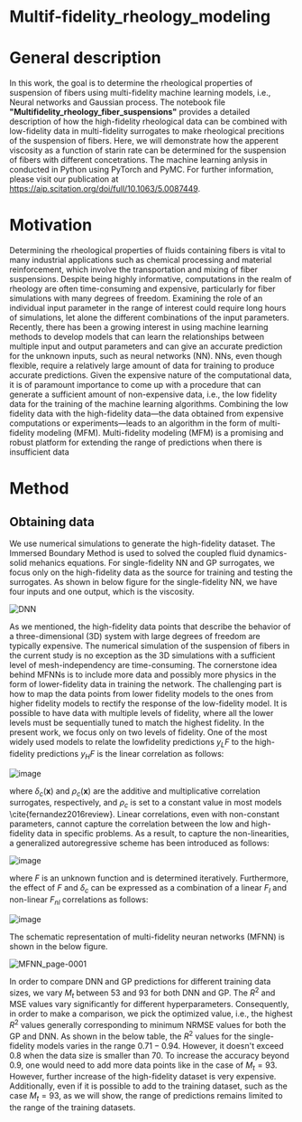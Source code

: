 # Multif-fidelity_rheology_modeling
# General description
In this work, the goal is to determine the rheological properties of suspension of fibers using multi-fidelity machine learning models, i.e., Neural networks and Gaussian process. The notebook file **"Multifidelity_rheology_fiber_suspensions"** provides a detailed description of how the high-fidelity rheological data can be combined with low-fidelity data in multi-fidelity surrogates to make rheological precitions of the suspension of fibers. 
Here, we will demonstrate how the apperent viscosity as a function of starin rate can be determined for the suspension of fibers with different concetrations. The machine learning anlysis in conducted in Python using PyTorch and PyMC. For further information, please visit our publication at https://aip.scitation.org/doi/full/10.1063/5.0087449.

# Motivation

Determining the rheological properties of fluids containing fibers is vital to many industrial applications such as chemical processing and material reinforcement, which involve the transportation and mixing of fiber suspensions. Despite being highly informative, computations in the realm of rheology are often time-consuming and expensive, particularly for fiber simulations with many degrees of freedom. Examining the role of an individual input parameter in the range of interest could require long hours of simulations, let alone the different combinations of the input parameters. Recently, there has been a growing interest in using machine learning methods to develop models that can learn the relationships between multiple input and output parameters and can give an accurate prediction for the unknown inputs, such as neural networks (NN). NNs, even though flexible, require a relatively large amount of data for training to produce accurate predictions. Given the expensive nature of the computational data, it is of paramount importance to come up with a procedure that can generate a sufficient amount of non-expensive data, i.e., the low fidelity data for the training of the machine learning algorithms. Combining the low fidelity data with the high-fidelity data—the data obtained from expensive computations or experiments—leads to an algorithm in the form of multi-fidelity modeling (MFM). Multi-fidelity modeling (MFM) is a promising and robust platform for extending the range of predictions when there is insufficient data

# Method
## Obtaining data
We use numerical simulations to generate the high-fidelity dataset. The Immersed Boundary Method is used to solved the coupled fluid dynamics-solid mehanics equations. For single-fidelity NN and GP surrogates, we focus only on the high-fidelity data as the source for training and testing the surrogates. As shown in below figure for the single-fidelity NN, we have four inputs and one output, which is the viscosity.

![DNN](https://user-images.githubusercontent.com/60017299/198901572-f232c2e1-1d34-4b64-b1f3-e0ce09619e7b.jpg)

As we mentioned, the high-fidelity data points that describe the behavior of a
three-dimensional (3D) system with large degrees of freedom are typically expensive. The numerical simulation of the suspension of fibers
in the current study is no exception as the 3D simulations with a sufficient level of mesh-independency are time-consuming. The cornerstone idea behind MFNNs is to include more data and possibly more
physics in the form of lower-fidelity data in training the network. The
challenging part is how to map the data points from lower fidelity
models to the ones from higher fidelity models to rectify the response
of the low-fidelity model. It is possible to have data with multiple levels
of fidelity, where all the lower levels must be sequentially tuned to
match the highest fidelity. In the present work, we focus only on two
levels of fidelity. One of the most widely used models to relate the lowfidelity predictions $y_LF$ to the high-fidelity predictions $y_HF$ is the linear
correlation as follows:

![image](https://user-images.githubusercontent.com/60017299/198902332-09186dcc-2938-4565-9187-c7b2a132eccf.png)


where $\delta_c(\mathbf{x})$ and $\rho_c(\mathbf{x})$ are the additive and multiplicative correlation surrogates, respectively, and $\rho_c$ is set to a constant value in most models \cite{fernandez2016review}. 
Linear correlations, even with non-constant parameters, cannot capture the correlation between the low and high-fidelity data in specific problems. As a result, to capture the non-linearities, a generalized autoregressive scheme has been introduced as follows:

![image](https://user-images.githubusercontent.com/60017299/198902456-8c82d4a4-1ce4-4ce1-8bb0-70f9a0b4b030.png)

where $F$ is an unknown function and is determined iteratively. 
Furthermore, the effect of $F$ and $\delta_c$ can be expressed as a combination of a linear $F_l$ and non-linear $F_{nl}$ correlations as follows:

![image](https://user-images.githubusercontent.com/60017299/198902429-22092646-ce31-4431-b016-cca7f9925d7f.png)


The schematic representation of multi-fidelity neuran networks (MFNN) is shown in the below figure.

![MFNN_page-0001](https://user-images.githubusercontent.com/60017299/198902801-ceed0978-ada4-4241-80fa-df6b8fbdb191.jpg)


In order to compare DNN and GP predictions for different training data sizes, we vary $M_t$ between 53 and 93 for both DNN and GP. The $R^2$ and MSE values vary significantly for different hyperparameters. Consequently, in order to make a comparison, we pick the optimized value, i.e., the highest $R^2$ values generally corresponding to minimum NRMSE values for both the GP and DNN. As shown in the below table, the $R^2$ values for the single-fidelity models varies in the range $0.71-0.94$. However, it doesn't exceed $0.8$ when the data size is smaller than $70$. To increase the accuracy beyond $0.9$, one would need to add more data points like in the case of $M_t=93$. However, further increase of the high-fidelity dataset is very expensive. Additionally, even if it is possible to add to the training dataset, such as the case $M_t=93$, as we will show, the range of predictions remains limited to the range of the training datasets.
